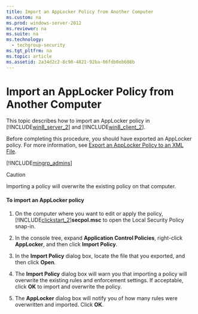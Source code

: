 ```yaml
---
title: Import an AppLocker Policy from Another Computer
ms.custom: na
ms.prod: windows-server-2012
ms.reviewer: na
ms.suite: na
ms.technology: 
  - techgroup-security
ms.tgt_pltfrm: na
ms.topic: article
ms.assetid: 2a34d2c2-8c90-4821-92ba-06fdb0eb608b
---
```

# Import an AppLocker Policy from Another Computer
This topic describes how to import an AppLocker policy in [!INCLUDE[win8_server_2](../Token/win8_server_2_md.md)] and [!INCLUDE[win8_client_2](../Token/win8_client_2_md.md)].  
  
Before completing this procedure, you should have exported an AppLocker policy. For more information, see [Export an AppLocker Policy to an XML File](../Topic/Export-an-AppLocker-Policy-to-an-XML-File.md).  
  
[!INCLUDE[mingrp_admins](../Token/mingrp_admins_md.md)]  
  
> [!CAUTION]  
> Importing a policy will overwrite the existing policy on that computer.  
  
#### To import an AppLocker policy  
  
1.  On the computer where you want to edit or apply the policy, [!INCLUDE[clickstart_2](../Token/clickstart_2_md.md)]**secpol.msc** to open the Local Security Policy snap\-in.  
  
2.  In the console tree, expand **Application Control Policies**, right\-click **AppLocker**, and then click **Import Policy**.  
  
3.  In the **Import Policy** dialog box, locate the file that you exported, and then click **Open**.  
  
4.  The **Import Policy** dialog box will warn you that importing a policy will overwrite the existing rules and enforcement settings. If acceptable, click **OK** to import and overwrite the policy.  
  
5.  The **AppLocker** dialog box will notify you of how many rules were overwritten and imported. Click **OK**.  
  
